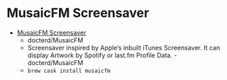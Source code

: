 # MusaicFM Screensaver
- [MusaicFM Screensaver](https://github.com/docterd/MusaicFM)
  -  docterd/MusaicFM
  - Screensaver inspired by Apple’s inbuilt iTunes Screensaver. It can display Artwork by Spotify or last.fm Profile Data. - docterd/MusaicFM
  - `brew cask install musaicfm`

